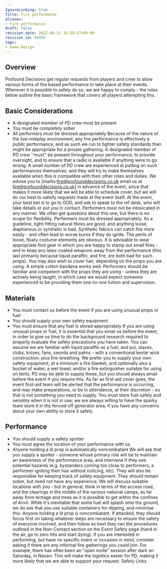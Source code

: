 ```yaml
---
IgnoreLinking: true
Title: Fire performance
aliases:
- Fire_performance
draft: false
revision_date: 2022-08-11 15:59:57+00:00
revision_id: 94456
tags:
- Game-Design
---
```


## Overview
Profound Decisions get regular requests from players and crew to allow various forms of fire based performance to take place at their events. Wherever it is possible to safely do so, we are happy to comply - the rules below outline the basic framework that covers all players attempting this.
## Basic Considerations
* A designated member of PD crew must be present
* You must be completely sober
* All performers must be dressed appropriately
Because of the nature of the live-roleplay environment, any fire performance is effectively a public performance, and as such we run to tighter safety standards than might be appropriate for a private gathering.
A designated member of PD crew ''must'' be present throughout your performance, to provide oversight, and to ensure that a radio is available if anything were to go wrong. A small number of PD crew are experienced at putting on such performances themselves, and they will try to make themselves available when this is compatible with their other roles and duties. We advise you to [mailto:fire@profounddecisions.co.uk email us at fire@profounddecisions.co.uk] in advance of the event, since that makes it more likely that we will be able to schedule cover, but we will do our best to satisfy requests made at the event itself. At the event, your best bet is to go to GOD, and ask to speak to the ref desk, who will take details or put you in contact.
Performers must not be intoxicated in any manner. We often get questions about this one, but there is no scope for flexibility.
Performers must be dressed appropriately. As a guideline, tight-fitting natural fibres are good, and anything loose, diaphanous or synthetic is bad. Synthetic fabrics can catch fire more easily - and often lead to worse burns if they do ignite. The perils of loose, floaty costume elements are obvious. It is advisable to wear appropriate foot gear in which you are happy to stamp out small fires - and to keep any latex-coated weapons away from the performance (this last primarily because liquid paraffin, and fire, are both bad for such props). You may also wish to cover hair, depending on the props you are using. A simple cotton bandana works well.
Performers should be familiar and competent with the props they are using - unless they are actively being taught, in which case we would expect someone experienced to be providing them one-to-one tuition and supervision.
## Materials
* You must contact us before the event if you are using unusual props or fuel
* You should supply your own safety equipment
* You must ensure that any fuel is stored appropriately
If you are using unusual props or fuel, it is essential that you email us before the event, in order to give us time to do the background research required to properly evaluate the safety precautions you have taken. You can assume we are familiar with liquid paraffin as a fuel; and poi, staves, clubs, knives, fans, swords and palms - with a conventional kevlar wick construction; plus fire-breathing.
We prefer you to supply your own safety equipment, at a minimum a fire blanket, and optionally also a bucket of water, a wet towel, and/or a fire extinguisher suitable for using on tents. PD may be able to supply these, but you should always email before the event if you require this. As far as first-aid cover goes, the event first-aid team
will be alerted that the performance is occurring, and may make preparations, or be in attendance, at their discretion - so that is not something you need to supply.
You must store fuel safely and sensibly when it is not in use; we are always willing to have the sparky team store it in the fenced off generator area, if you have any concerns about your own ability to store it safely.
## Performance
* You should supply a safety spotter
* You must agree the location of your performance with us
* Anyone holding a lit prop is automatically noncombatant
We will ask that you supply a spotter - someone whose primary role will be to maintain an awareness of the performance area, and intervene if they see potential hazards (e.g. bystanders coming too close to performers, a performer igniting their hair without noticing, etc). They will also be responsible for keeping track of safety equipment. They should remain sober, but need not have any experience.
We will discuss suitable locations with you - but in general, think in terms of the access road, and the clearings in the middle of the various national camps, as far away from tentage and trees as it is possible to get within the confines of Anvil.
While it's inevitable that some fuel will splash onto the ground, we do ask that you use suitable containers for dipping, and minimise this. 
Anyone holding a lit prop is noncombatant. If attacked, they should focus first on taking whatever steps are necessary to ensure the safety of everyone involved, and then follow as best they can the procedures outlined in the Non-Contact section on the Event Safety page (hand in the air, go to zero hits and start dying).
If you are interested in performing, but have no specific event or occasion in mind, consider asking if there are any informal fire gatherings you could join. For example, there has often been an "open invite" session after dark on Saturday, in Navarr. This will make the logistics easier for PD, making it more likely that we are able to support your request.
Safety Links